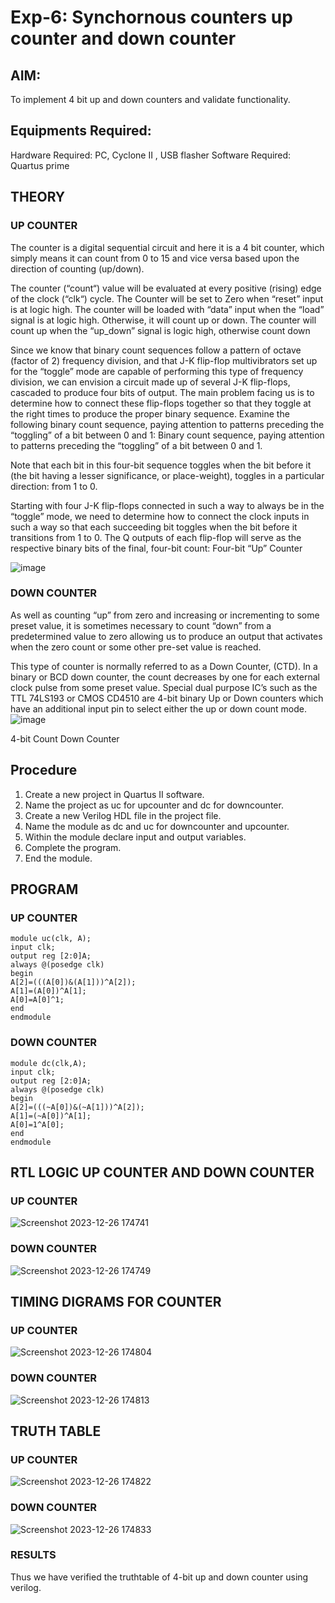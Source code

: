 # Exp-6: Synchornous counters up counter and down counter 
## AIM: 
To implement 4 bit up and down counters and validate functionality.
## Equipments Required:
Hardware Required: PC, Cyclone II , USB flasher
Software Required: Quartus prime
## THEORY 

### UP COUNTER 
The counter is a digital sequential circuit and here it is a 4 bit counter, which simply means it can count from 0 to 15 and vice versa based upon the direction of counting (up/down). 

The counter (“count“) value will be evaluated at every positive (rising) edge of the clock (“clk“) cycle.
The Counter will be set to Zero when “reset” input is at logic high.
The counter will be loaded with “data” input when the “load” signal is at logic high. Otherwise, it will count up or down.
The counter will count up when the “up_down” signal is logic high, otherwise count down

Since we know that binary count sequences follow a pattern of octave (factor of 2) frequency division, and that J-K flip-flop multivibrators set up for the “toggle” mode are capable of performing this type of frequency division, we can envision a circuit made up of several J-K flip-flops, cascaded to produce four bits of output.
The main problem facing us is to determine how to connect these flip-flops together so that they toggle at the right times to produce the proper binary sequence.
Examine the following binary count sequence, paying attention to patterns preceding the “toggling” of a bit between 0 and 1:
Binary count sequence, paying attention to patterns preceding the “toggling” of a bit between 0 and 1.

Note that each bit in this four-bit sequence toggles when the bit before it (the bit having a lesser significance, or place-weight), toggles in a particular direction: from 1 to 0.

Starting with four J-K flip-flops connected in such a way to always be in the “toggle” mode, we need to determine how to connect the clock inputs in such a way so that each succeeding bit toggles when the bit before it transitions from 1 to 0.
The Q outputs of each flip-flop will serve as the respective binary bits of the final, four-bit count:
Four-bit “Up” Counter

![image](https://user-images.githubusercontent.com/36288975/169644758-b2f4339d-9532-40c5-af40-8f4f8c942e2c.png)

### DOWN COUNTER 

As well as counting “up” from zero and increasing or incrementing to some preset value, it is sometimes necessary to count “down” from a predetermined value to zero allowing us to produce an output that activates when the zero count or some other pre-set value is reached.

This type of counter is normally referred to as a Down Counter, (CTD). In a binary or BCD down counter, the count decreases by one for each external clock pulse from some preset value. Special dual purpose IC’s such as the TTL 74LS193 or CMOS CD4510 are 4-bit binary Up or Down counters which have an additional input pin to select either the up or down count mode.
![image](https://user-images.githubusercontent.com/36288975/169644844-1a14e123-7228-4ed8-81a9-eb937dff4ac8.png)


4-bit Count Down Counter

## Procedure
1. Create a new project in Quartus II software.
2. Name the project as uc for upcounter and dc for downcounter.
3. Create a new Verilog HDL file in the project file.
4. Name the module as dc and uc for downcounter and upcounter.
5. Within the module declare input and output variables.
6. Complete the program.
7. End the module.

## PROGRAM 
### UP COUNTER
```
module uc(clk, A);
input clk;
output reg [2:0]A;
always @(posedge clk)
begin
A[2]=(((A[0])&(A[1]))^A[2]);
A[1]=(A[0])^A[1];
A[0]=A[0]^1;
end
endmodule
```
### DOWN COUNTER
```
module dc(clk,A);
input clk;
output reg [2:0]A;
always @(posedge clk)
begin
A[2]=(((~A[0])&(~A[1]))^A[2]);
A[1]=(~A[0])^A[1];
A[0]=1^A[0];
end
endmodule
```

## RTL LOGIC UP COUNTER AND DOWN COUNTER  
### UP COUNTER
![Screenshot 2023-12-26 174741](https://github.com/23014287rithik/Exp-6-Synchornous-counters-/assets/150985832/46990739-250b-4fce-9902-8fedd8f02c37)


 ### DOWN COUNTER

 ![Screenshot 2023-12-26 174749](https://github.com/23014287rithik/Exp-6-Synchornous-counters-/assets/150985832/e98cc933-19e6-4975-a79b-1aaddba98429)

## TIMING DIGRAMS FOR COUNTER  
### UP COUNTER

![Screenshot 2023-12-26 174804](https://github.com/23014287rithik/Exp-6-Synchornous-counters-/assets/150985832/18945d14-d8d2-4381-9fef-241ff703be52)

 ### DOWN COUNTER
![Screenshot 2023-12-26 174813](https://github.com/23014287rithik/Exp-6-Synchornous-counters-/assets/150985832/ad0edec8-1c1f-4f93-9b8c-70a91e3e1464)

 
## TRUTH TABLE
### UP COUNTER

![Screenshot 2023-12-26 174822](https://github.com/23014287rithik/Exp-6-Synchornous-counters-/assets/150985832/de5c5bfc-0029-4a02-8ecf-0bb5b6cd7690)


 
### DOWN COUNTER


 ![Screenshot 2023-12-26 174833](https://github.com/23014287rithik/Exp-6-Synchornous-counters-/assets/150985832/366cbac4-5efc-4ee2-9313-999227f5803e)


### RESULTS 
Thus we have verified the truthtable of 4-bit up and down counter using verilog.
